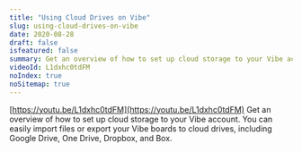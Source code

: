 ```yaml
---
title: "Using Cloud Drives on Vibe"
slug: using-cloud-drives-on-vibe
date: 2020-08-28
draft: false
isfeatured: false
summary: Get an overview of how to set up cloud storage to your Vibe account. You can easily import files or export your Vibe boards to cloud drives.
videoId: L1dxhc0tdFM
noIndex: true
noSitemap: true
---
```




[https://youtu.be/L1dxhc0tdFM](https://youtu.be/L1dxhc0tdFM)
Get an overview of how to set up cloud storage to your Vibe account. You can easily import files or export your Vibe boards to cloud drives, including Google Drive, One Drive, Dropbox, and Box.

